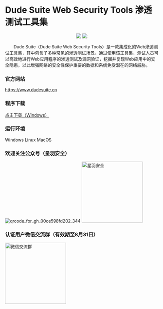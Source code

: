 # Dude Suite Web Security Tools 渗透测试工具集

<p align="center">
    <img src="https://github.com/user-attachments/assets/7d607bc7-be06-4c79-ba58-e318f7be1cbd"> 
    <img src="https://github.com/user-attachments/assets/a4f53275-5126-40b2-8dad-344058858f42"> 
</p>

&emsp;&emsp;Dude Suite（Dude Suite Web Security Tools）是一款集成化的Web渗透测试工具集，其中包含了多种常见的渗透测试场景。通过使用该工具集，测试人员可以高效地进行Web应用程序的渗透测试及漏洞验证，挖掘并复现Web应用中的安全隐患，以此增强网络的安全性保护重要的数据和系统免受潜在的网络威胁。

### 官方网站

https://www.dudesuite.cn 

### 程序下载

[点击下载（Windows）](https://github.com/x364e3ab6/DudeSuite/releases/download/v1.0.0.4/DudeSuite_v1.0.0.4_win_x64.zip)  

### 运行环境
Windows Linux MacOS

### 欢迎关注公众号（星羽安全）
![qrcode_for_gh_00ce598fd202_344]()
<img src="https://github.com/user-attachments/assets/c9ceb0f4-1f94-44c3-9a4c-545952af0385" alt="星羽安全" style="width:200px;">

### 认证用户微信交流群（有效期至8月31日）
<img src="https://github.com/user-attachments/assets/89445593-a4e0-4830-aef5-2de6e9a1e3bd" alt="微信交流群" style="width:200px;">
